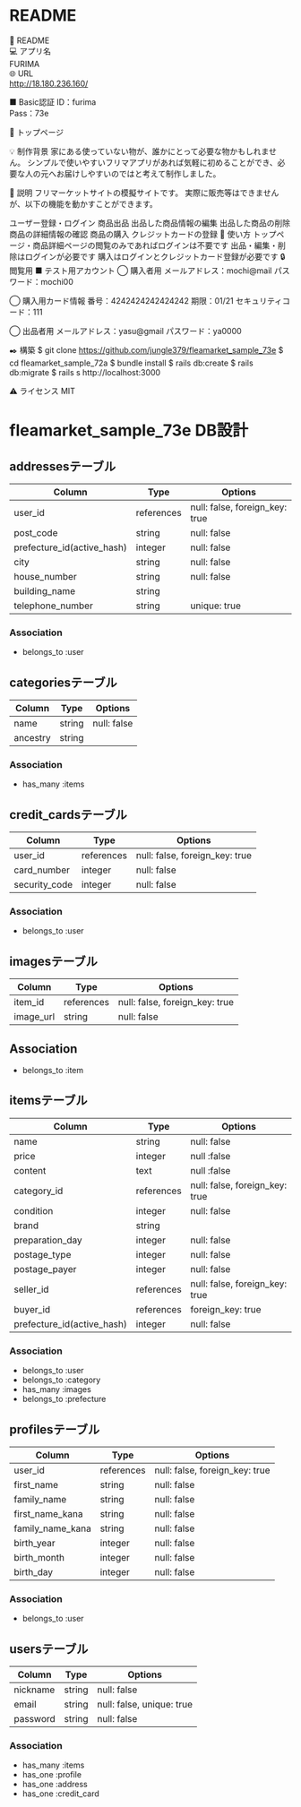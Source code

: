 # README

🐾 README<br>
💻 アプリ名<br>
FURIMA<br>
🌐 URL<br>
http://18.180.236.160/

■ Basic認証
ID：furima<br>
Pass：73e


🎈 トップページ

💡 制作背景
家にある使っていない物が、誰かにとって必要な物かもしれません。
シンプルで使いやすいフリマアプリがあれば気軽に初めることができ、必要な人の元へお届けしやすいのではと考えて制作しました。

🔰 説明
フリマーケットサイトの模擬サイトです。 実際に販売等はできませんが、以下の機能を動かすことができます。

ユーザー登録・ログイン
商品出品
出品した商品情報の編集
出品した商品の削除
商品の詳細情報の確認
商品の購入
クレジットカードの登録
🌟 使い方
トップページ・商品詳細ページの閲覧のみであればログインは不要です
出品・編集・削除はログインが必要です
購入はログインとクレジットカード登録が必要です
🔒 閲覧用
■ テスト用アカウント
◯ 購入者用
メールアドレス：mochi@mail
パスワード：mochi00


◯ 購入用カード情報
番号：4242424242424242
期限：01/21
セキュリティコード：111


◯ 出品者用
メールアドレス：yasu@gmail
パスワード：ya0000


✒️ 構築
$ git clone https://github.com/jungle379/fleamarket_sample_73e
$ cd fleamarket_sample_72a
$ bundle install
$ rails db:create
$ rails db:migrate
$ rails s
http://localhost:3000

⚠️ ライセンス
MIT

# fleamarket_sample_73e DB設計
## addressesテーブル
|Column|Type|Options|
|------|----|-------|
|user_id|references|null: false, foreign_key: true|
|post_code|string|null: false|
|prefecture_id(active_hash)|integer|null: false|
|city|string|null: false|
|house_number|string|null: false|
|building_name|string||
|telephone_number|string|unique: true|
### Association
- belongs_to :user

## categoriesテーブル
|Column|Type|Options|
|------|----|-------|
|name|string|null: false|
|ancestry|string||
### Association
- has_many :items

## credit_cardsテーブル
|Column|Type|Options|
|------|----|-------|
|user_id|references|null: false, foreign_key: true|
|card_number|integer|null: false|
|security_code|integer|null: false|
### Association
- belongs_to :user

## imagesテーブル
|Column|Type|Options|
|------|----|-------|
|item_id|references|null: false, foreign_key: true|
|image_url|string|null: false|
## Association
- belongs_to :item

## itemsテーブル
|Column|Type|Options|
|------|----|-------|
|name|string|null: false|
|price|integer|null :false|
|content|text|null :false|
|category_id|references|null: false, foreign_key: true|
|condition|integer|null: false|
|brand|string||
|preparation_day|integer|null: false|
|postage_type|integer|null: false|
|postage_payer|integer|null: false|
|seller_id|references|null: false, foreign_key: true|
|buyer_id|references|foreign_key: true|
|prefecture_id(active_hash)|integer|null: false|
### Association
- belongs_to :user
- belongs_to :category
- has_many :images
- belongs_to :prefecture

## profilesテーブル
|Column|Type|Options|
|------|----|-------|
|user_id|references|null: false, foreign_key: true|
|first_name|string|null: false|
|family_name|string|null: false|
|first_name_kana|string|null: false|
|family_name_kana|string|null: false|
|birth_year|integer|null: false|
|birth_month|integer|null: false|
|birth_day|integer|null: false|
### Association
- belongs_to :user

## usersテーブル
|Column|Type|Options|
|------|----|-------|
|nickname|string|null: false|
|email|string|null: false, unique: true|
|password|string|null: false|
### Association
- has_many :items
- has_one :profile
- has_one :address
- has_one :credit_card
